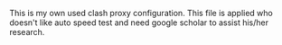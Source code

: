 This is my own used clash proxy configuration.
This file is applied who doesn't like auto speed test and need google scholar to assist his/her research.
